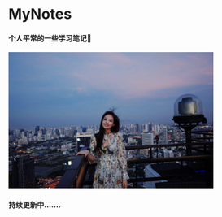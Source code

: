 # MyNotes



#### 个人平常的一些学习笔记📒

<img src="https://raw.githubusercontent.com/zhedieya/MyPics/main/typora-img/IMG_8963.JPG" alt="IMG_8963" style="width:80%;" />

#### 持续更新中.......

